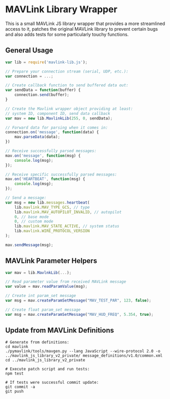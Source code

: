 # MAVLink Library Wrapper

This is a small MAVLink JS library wrapper that provides a more streamlined access to it, patches the original MAVLink library to prevent certain bugs and also adds tests for some particularly touchy functions.

## General Usage

```javascript
var lib = require('mavlink-lib.js');

// Prepare your connection stream (serial, UDP, etc.):
var connection = ...;

// Create callback function to send buffered data out:
var sendData = function(buffer) {
	connection.send(buffer);
}

// Create the Mavlink wrapper object providing at least:
// system ID, component ID, send data callback
var mav = new lib.MavlinkLib(255, 0, sendData);

// Forward data for parsing when it comes in:
connection.on('message', function(data) {
	mav.parseData(data);
})

// Receive successfully parsed messages:
mav.on('message', function(msg) {
	console.log(msg);
});

// Receive specific successfully parsed messages:
mav.on('HEARTBEAT', function(msg) {
	console.log(msg);
});

// Send a message:
var msg = new lib.messages.heartbeat(
    lib.mavlink.MAV_TYPE_GCS, // type
    lib.mavlink.MAV_AUTOPILOT_INVALID, // autopilot
    0, // base mode
    0, // custom mode
    lib.mavlink.MAV_STATE_ACTIVE, // system status
    lib.mavlink.WIRE_PROTOCOL_VERSION
);

mav.sendMessage(msg);
```

## MAVLink Parameter Helpers

```javascript
var mav = lib.MavlnkLib(...);

// Read parameter value from received MAVLink message
var value = mav.readParamValue(msg);

// Create int param_set message
var msg = mav.createParamSetMessage("MAV_TEST_PAR", 123, false);

// Create float param_set message
var msg = mav.createParamSetMessage("MAV_HUD_FREQ", 5.354, true);
````

## Update from MAVLink Definitions

```
# Generate from definitions:
cd mavlink
./pymavlink/tools/mavgen.py --lang JavaScript --wire-protocol 2.0 -o ../mavlink_js_library_v2_private/ message_definitions/v1.0/common.xml
cd ../mavlink_js_library_v2_private

# Execute patch script and run tests:
npm test

# If tests were successful commit update:
git commit -a
git push
```

